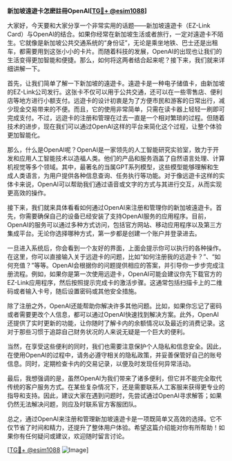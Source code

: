 **新加坡遠遊卡怎麽註冊OpenAI[[TG💪+ @esim1088](https://t.me/s/esim1088)]**

大家好，今天要和大家分享一个非常实用的话题——新加坡遠遊卡（EZ-Link Card）与OpenAI的结合。如果你经常在新加坡生活或者旅行，一定对遠遊卡不陌生。它就像是新加坡公共交通系统的“身份证”，无论是乘坐地铁、巴士还是出租车，都需要用到这张小小的卡片。而随着科技的发展，OpenAI的出现也让我们的生活变得更加智能和便捷。那么，如何将这两者结合起来呢？接下来，我们就来详细讲解一下。

首先，让我们简单了解一下新加坡的遠遊卡。遠遊卡是一种电子储值卡，由新加坡的EZ-Link公司发行。这张卡不仅可以用于公共交通，还可以在一些零售店、便利店等地方进行小额支付。远遊卡的设计初衷是为了方便市民和游客的日常出行，减少现金交易带来的不便。而且，它的使用非常简单，只需在读卡器上轻轻一刷即可完成支付。不过，远遊卡的注册和管理在过去一直是一个相对繁琐的过程。但随着技术的进步，现在我们可以通过OpenAI这样的平台来简化这个过程，让整个体验更加智能化。

那么，什么是OpenAI呢？OpenAI是一家领先的人工智能研究实验室，致力于开发和应用人工智能技术以造福人类。他们的产品和服务涵盖了自然语言处理、计算机视觉等多个领域。其中，最著名的当属GPT系列模型，这些模型能够理解和生成人类语言，为用户提供各种信息查询、任务执行等功能。对于像远遊卡这样的实体卡来说，OpenAI可以帮助我们通过语音或文字的方式与其进行交互，从而实现更高效的操作。

接下来，我们就来具体看看如何通过OpenAI来注册和管理你的新加坡遠遊卡。首先，你需要确保自己的设备已经安装了支持OpenAI服务的应用程序。目前，OpenAI的服务可以通过多种方式访问，包括官方网站、移动应用程序以及第三方集成平台。无论你选择哪种方式，第一步都是创建一个账户并登录进去。

一旦进入系统后，你会看到一个友好的界面，上面会提示你可以执行的各种操作。在这里，你可以直接输入关于远遊卡的问题，比如“如何注册我的远遊卡？”、“如何充值？”等等。OpenAI会根据你的问题提供相应的答案，并引导你一步步完成注册流程。例如，如果你是第一次使用远遊卡，OpenAI可能会建议你先下载官方的EZ-Link应用程序，然后按照提示完成卡的激活步骤。这通常包括扫描卡上的二维码或者输入卡号，随后设置密码或其他安全措施。

除了注册之外，OpenAI还能帮助你解决许多其他问题。比如，如果你忘记了密码或者需要更改个人信息，都可以通过OpenAI快速找到解决方案。此外，OpenAI还提供了实时更新的功能，让你随时了解卡内的余额情况以及最近的消费记录。这对于那些习惯于追踪自己财务状况的人来说无疑是一个巨大的便利。

当然，在享受这些便利的同时，我们也需要注意保护个人隐私和信息安全。因此，在使用OpenAI的过程中，请务必遵守相关的隐私政策，并妥善保管好自己的账号信息。同时，定期检查卡内的交易记录，以便及时发现任何异常活动。

最后，我想强调的是，虽然OpenAI为我们带来了诸多便利，但它并不能完全取代传统的客户服务方式。在某些复杂情况下，还是需要联系人工客服来获得更专业的指导和支持。因此，建议大家在遇到问题时，先尝试通过OpenAI寻求解答；如果仍然无法解决问题，则应及时联系官方客服团队。

总之，通过OpenAI来注册和管理新加坡遠遊卡是一项既简单又高效的选择。它不仅节省了时间和精力，还提升了整体用户体验。希望这篇介绍能对你有所帮助！如果你有任何疑问或建议，欢迎随时留言讨论。

[[TG💪+ @esim1088](https://t.me/s/esim1088) ![Image](https://i.postimg.cc/4NQfJmqS/Snipaste-2025-05-13-00-14-12.png)]